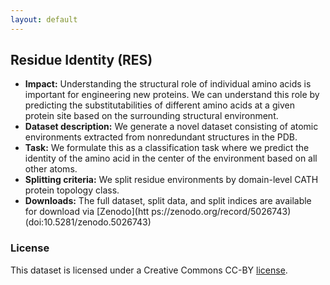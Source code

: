 ```yaml
---
layout: default
---
```


## Residue Identity (RES)
  - **Impact:** Understanding the structural role of individual amino acids is important for engineering new proteins. We can understand this role by predicting the substitutabilities of different amino acids at a given protein site based on the surrounding structural environment.
  - **Dataset description:** We generate a novel dataset consisting of atomic environments extracted from nonredundant structures in the PDB.
  - **Task:** We formulate this as a classification task where we predict the identity of the amino acid in the center of the environment based on all other atoms.
  - **Splitting criteria:** We split residue environments by domain-level CATH protein topology class.
  - **Downloads:** The full dataset, split data, and split indices are available for download via [Zenodo](htt    ps://zenodo.org/record/5026743) (doi:10.5281/zenodo.5026743)

### License

This dataset is licensed under a Creative Commons CC-BY [license](./LICENSE).
